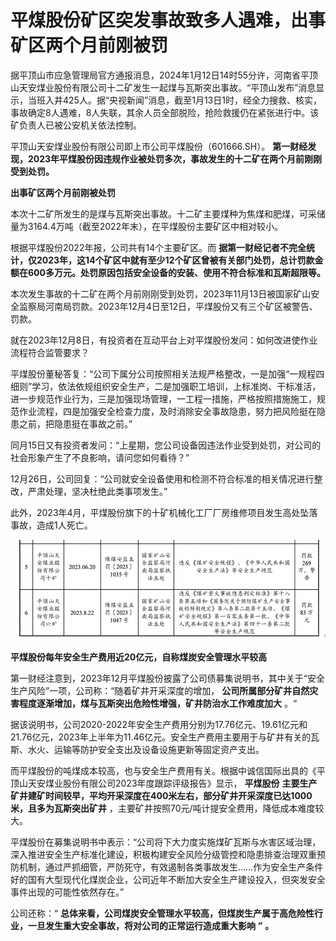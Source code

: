 # 平煤股份矿区突发事故致多人遇难，出事矿区两个月前刚被罚

据平顶山市应急管理局官方通报消息，2024年1月12日14时55分许，河南省平顶山天安煤业股份有限公司十二矿发生一起煤与瓦斯突出事故。“平顶山发布”消息显示，当班入井425人。据“央视新闻”消息，截至1月13日1时，经全力搜救、核实，事故确定8人遇难，8人失联，其余人员全部脱险，抢险救援仍在紧张进行中。该矿负责人已被公安机关依法控制。

平顶山天安煤业股份有限公司即上市公司平煤股份（601666.SH）。
**第一财经发现，2023年平煤股份因违规作业被处罚多次，事故发生的十二矿在两个月前刚刚受到处罚。**

**出事矿区两个月前刚被处罚**

本次十二矿所发生的是煤与瓦斯突出事故。十二矿主要煤种为焦煤和肥煤，可采储量为3164.4万吨（截至2022年末），在平煤股份主要矿区中相对较小。

根据平煤股份2022年报，公司共有14个主要矿区。而
**据第一财经记者不完全统计，仅2023年，这14个矿区中就有至少12个矿区曾被有关部门处罚，总计罚款金额在600多万元。处罚原因包括安全设备的安装、使用不符合标准和瓦斯超限等。**

本次发生事故的十二矿在两个月前刚刚受到处罚，2023年11月13日被国家矿山安全监察局河南局罚款。2023年12月4日至12日，平煤股份又有三个矿区被警告、罚款。

就在2023年12月8日，有投资者在互动平台上对平煤股份发问：如何改进使作业流程符合监管要求？

平煤股份董秘答复：“公司下属分公司按照相关法规严格整改，一是加强“一规程四细则”学习，依法依规组织安全生产，二是加强职工培训，上标准岗、干标准活，进一步规范作业行为，三是加强现场管理，一工程一措施，严格按照措施施工，规范作业流程，四是加强安全检查力度，及时消除安全事故隐患，努力把风险挺在隐患之前，把隐患挺在事故之前。”

同月15日又有投资者发问：“上星期，您公司设备因违法作业受到处罚，对公司的社会形象产生了不良影响，请问您如何看待？”

12月26日，公司回复：“公司就安全设备使用和检测不符合标准的相关情况进行整改，严肃处理，坚决杜绝此类事项发生。”

此外，2023年4月，平煤股份旗下的十矿机械化工厂厂房维修项目发生高处坠落事故，造成1人死亡。

![96caf49dd30175b6c60ef2d40d21196e.jpg](https://raw.githubusercontent.com/qqhsx/qqnews_image/main/2024/01/13/平煤股份矿区突发事故致多人遇难，出事矿区两个月前刚被罚/96caf49dd30175b6c60ef2d40d21196e.jpg)

**平煤股份每年安全生产费用近20亿元，自称煤炭安全管理水平较高**

第一财经注意到，2023年12月平煤股份披露了公司债募集说明书，其中关于“安全生产风险”一项，公司称：“随着矿井开采深度的增加，
**公司所属部分矿井自然灾害程度逐渐增加，煤与瓦斯突出危险性增强，矿井防治水工作难度加大** 。“

据该说明书，公司2020-2022年安全生产费用分别为17.76亿元、19.61亿元和21.76亿元，2023年上半年为11.46亿元。安全生产费用主要用于与矿井有关的瓦斯、水火、运输等防护安全支出及设备设施更新等固定资产支出。

而平煤股份的吨煤成本较高，也与安全生产费用有关。根据中诚信国际出具的《平顶山天安煤业股份有限公司2023年度跟踪评级报告》显示， **平煤股份**
**主要生产矿井建矿时间较早，平均开采深度在400米左右，部分矿井开采深度已达1000米，且多为瓦斯突出矿井**
，主要矿井按照70元/吨计提安全费用，降低成本难度较大。

平煤股份在募集说明书中表示：“公司将下大力度实施煤矿瓦斯与水害区域治理，深入推进安全生产标准化建设，积极构建安全风险分级管控和隐患排查治理双重预防机制，通过严抓细管，严防死守，有效遏制各类事故发生……作为安全生产条件好的国有大型现代化煤炭企业，公司近年不断加大安全生产建设投入，但突发安全事件出现的可能性依然存在。”

公司还称：“ **总体来看，公司煤炭安全管理水平较高，但煤炭生产属于高危险性行业，一旦发生重大安全事故，将对公司的正常运行造成重大影响** **”**
**。**


